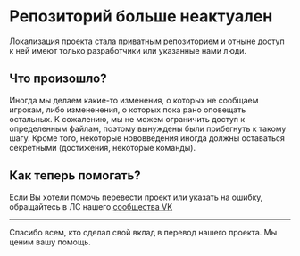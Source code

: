 # Репозиторий больше неактуален
Локализация проекта стала приватным репозиторием и отныне доступ к ней имеют только разработчики или указанные нами люди.

## Что произошло?
Иногда мы делаем какие-то изменения, о которых не сообщаем игрокам, либо измененения, о которых пока рано оповещать остальных. К сожалению, мы не можем ограничить доступ к определенным файлам, поэтому вынуждены были прибегнуть к такому шагу. Кроме того, некоторые нововведения иногда должны оставаться секретными (достижения, некоторые команды).

## Как теперь помогать?
Если Вы хотели помочь перевести проект или указать на ошибку, обращайтесь в ЛС нашего [сообщества VK](https://vk.me/lastcraft)

---
Спасибо всем, кто сделал свой вклад в перевод нашего проекта. Мы ценим вашу помощь.
